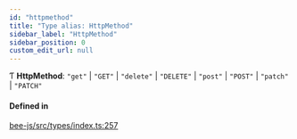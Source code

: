 ```yaml
---
id: "httpmethod"
title: "Type alias: HttpMethod"
sidebar_label: "HttpMethod"
sidebar_position: 0
custom_edit_url: null
---
```


Ƭ **HttpMethod**: ``"get"`` \| ``"GET"`` \| ``"delete"`` \| ``"DELETE"`` \| ``"post"`` \| ``"POST"`` \| ``"patch"`` \| ``"PATCH"``

#### Defined in

[bee-js/src/types/index.ts:257](https://github.com/ethersphere/bee-js/blob/74056cb/src/types/index.ts#L257)
